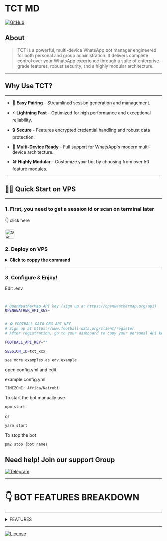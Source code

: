 # TCT MD 


[![GitHub](https://img.shields.io/badge/version-1.0.0-blue.svg)](https://t.me/TheCarlTech)


## About

> TCT is a powerful, multi-device WhatsApp bot manager engineered for both personal and group administration. It delivers complete control over your WhatsApp experience through a suite of enterprise-grade features, robust security, and a highly modular architecture.

---
## Why Use TCT? 
----------------

  - 🔑 **Easy Pairing** - Streamlined session generation and management.

  - ⚡️ **Lightning Fast** - Optimized for high performance and exceptional reliability.

  - 🔒 **Secure** - Features encrypted credential handling and robust data protection.

  - 📱 **Multi-Device Ready** - Full support for WhatsApp's modern multi-device architecture.

  - 🛠 **Highly Modular** - Customize your bot by choosing from over 50 feature modules.

---

## 🏃‍♂️ Quick Start  on VPS

---

### 1.  First, you need to get a session id  or scan on terminal later

👇 click here 
  
<a href="https://pair.thebookiebasher.win/" target="_blank">
  <img src="https://files.thebookiebasher.win/media/tctlogo2.png" alt="Get Session ID" width="32" height="32" style="border-radius:6px;">
</a>

### 2. Deploy on  VPS

<details>
<summary><strong>Click to coppy the command </strong></summary>

```bash
bash <(curl -Ls https://sty.ink/wlki2)
```
</details>

---
### 3. Configure & Enjoy!
 Edit .env 
```bash


# OpenWeatherMap API key (sign up at https://openweathermap.org/api)
OPENWEATHER_API_KEY=


# ⚽ FOOTBALL-DATA.ORG API KEY
# Sign up at https://www.football-data.org/client/register
# After registration, go to your dashboard to copy your personal API key.

FOOTBALL_API_KEY=""

SESSION_ID=tct_xxx

see more examples as env.example
```

open config.yml  and edit

example config.yml  

```bash
TIMEZONE: Africa/Nairobi
```


To start the bot manually use

```bash
npm start
```
or

```bash
yarn start
```

To stop the bot

```bash
pm2 stop {bot name}
```


## Need help! Join our support Group

[![Telegram](https://img.shields.io/badge/Telegram-2CA5E0?style=for-the-badge&logo=telegram&logoColor=white)](https://t.me/TheCarlTech)



---

# 👇 BOT FEATURES BREAKDOWN 


---
<details>
  <summary>FEATURES</summary>

---

<details>
  <summary>common</summary>

### How to use common module

> Thisnmodule lets a user list all members who are in common groups

> > Example, listing innall groups the bot is in

```bash
common list
```
> > listing specific groups only

```bash
common list

120363402766547897@g.us

120363381868174024@g.us
```


</details>
<details>
<summary>Active</summary>

### How to use active module

> > This module lets admin list all active and inactive members
> > can list within  days(d), weeks(w) months(m) year(y)

```bash
active 1d
```
> > see inactive memebers in 5days range

```bash
inactive 5d
```

</details>
<details>
<summary>menu</summary>

### How to use menu

```bash
menu
```
</details>
<details>
<summary>additions</summary>

### How to Use the Additions Bot Commands

> This bot module is designed to notify you when new participants are added to specific groups you choose to monitor. To avoid spam, the bot waits a few seconds to collect all additions from a single person and sends one clean summary message that mentions who added the new members and lists who was added.

**Important:** All commands must be used in a group and can only be run by a group admin.

***

#### ➡️ `additiongroup <group_jid> [...]`

> > This command tells the bot to **start monitoring** one or more groups for new additions. You can add multiple groups at once by separating their JIDs with a space or by providing them on separate lines.

> Turn on or off

```bash
additions on
```

* **Usage 1 (single line)**: Type `additiongroup` followed by the full JIDs of the groups you want to monitor.
* **Example**: `additiongroup 120300123456789012@g.us 120300987654321012@g.us`
* **Usage 2 (multi-line)**: Type `additiongroup` on the first line, then enter the JIDs on subsequent lines.
* **Example**:

```bash
    additiongroup
    120300123456789012@g.us
    120300987654321012@g.us
```

---

```bash
deladditiongroup <group_jid|index> [...]
```

```bash
removeadditiongroup <group_jid|index> [...]
```
> This command tells the bot to **stop monitoring** one or more groups. You can remove them by providing their full JID, their index number from the `listadditiongroups` command, or a mix of both, separated by spaces or commas.

* **Usage**: Type `deladditiongroup` or `removeadditiongroup` followed by the JID(s) or index number(s) to remove.
* **Example (by JID)**: `deladditiongroup 120300123456789012@g.us`
* **Example (by index)**: `deladditiongroup 2 4`
* **Example (mixed)**: `deladditiongroup 1 120300987654321012@g.us`

---

#### ➡️ `listadditiongroups` / `additiongroups`

> > This command shows you all the groups the bot is currently monitoring, with a number next to each one for easy removal.

* **Usage**: Simply type `listadditiongroups` or `additiongroups`.
* **Example**: `listadditiongroups`

---

#### ➡️ `additions on|off`
```bash
additions on
additions off
```

> >This command is a global toggle to **enable or disable** the entire additions notification system.

* **Usage**: Type `additions on` to turn it on or `additions off` to turn it off.
* **Example**: 
```bash
additions off
```

---

#### ➡️ `additiontarget <target_jid|clear>`

> > This command sets a specific chat or group where **all** additions notifications will be sent. By default, notifications are sent to the group where the addition happened.

* **Usage**: Type `additiontarget` followed by the JID of the target chat. Use `clear` to revert to the default behavior.
* **Example**: `additiontarget 120300987654321012@g.us`
* **Example to clear**:
```bash
additiontarget clear
```

---

#### ➡️ `additionstatus`

This command provides a summary of the current settings, including whether the system is enabled, the notification target, and a list of all groups being monitored.

* **Usage**: Just type `additionstatus`.
* **Example**: 
```bash
additionstatus
```

</details>
<details>
  <summary>alive</summary>

### How to Use the Alive Bot Commands

> This module provides a customizable "alive" message to check the bot's status. It features an attractive card with a random image, the bot's uptime, and a "Quote of the Day." Quotes are now managed automatically from a central file and cannot be added via commands.

**Important: Usage Modes**

This module has two ways to use commands:
1.  **Group Usage:** Commands are run by **group admins** directly inside a group. They affect only the group where the command is used.
2.  **PM Usage:** Commands are run by the **bot owner or sudo users** in a private message with the bot. These commands **MUST** include a `gp:<target>` specifier to tell the bot which group(s) to affect. The target can be a group's alias, its JID, or `all` for every group.

***

#### ➡️ `alive`

> > Manually sends the alive message.

* **Group Usage**:
    * `alive`: Sends the alive message to the current group.
    * `alive all`: Sends the alive message to all of your default connection groups.
* **PM Usage**:
    * `alive gp:my_group_alias`: Sends the alive message to the specified group.
    * `alive gp:all`: Sends the alive message to all groups the bot is in.

---

#### ➡️ `setalive`

> > Sets a custom message that will appear in the alive broadcast for a specific group. This supports multi-line text.

* **Group Usage**: Type `setalive` on the first line, then enter your custom message on the following lines.
* **Example (in a group)**:
```bash
    setalive
    This is my group's
    custom alive text!
```

* **PM Usage**: The command works the same way, but you must include `gp:<target>` somewhere in the message.
* **Example (in PM)**:

```bash
    setalive
    This is the new message.
    gp:my_group_alias
```

---

#### ➡️ `delalive`

> > Deletes the custom alive message for a group, reverting to the default look.

* **Group Usage**: `delalive`
* **PM Usage**: `delalive gp:my_group_alias`

---

#### ➡️ `alivedaily`

> > Manages the automatic daily sending of the alive message for a group.

* **Group Usage**:
    * `alivedaily`: Shows the current daily status for this group.
    * `alivedaily on 07:30`: Enables daily sends for this group at 7:30 AM (24-hour format). Time is optional and defaults to `08:00`.
    * `alivedaily off`: Disables daily sends for this group.
* **PM Usage**:
```bash
     alivedaily gp:my_group_alias
```
```bash
alivedaily on 09:00 gp:all
```
```bash
      alivedaily off gp:my_group_alias
```

---

#### ➡️ `listquote`

> > Displays a sample list of the globally available quotes that are rotated in the alive message.

* **Usage**: Simply type `listquote`. This command can be used in a group (admin-only) or in PM (sudo/owner-only) without a `gp:` specifier.
* **Example**: 
```bash
listquote
```

</details>
<details>
  <summary>antiedit</summary>


### How to Use the Anti-Edit (Edit Logger) Module

> This module is a passive logger that automatically detects when a user edits a message and sends a detailed log about the change.

**Important:** This module has **no commands**. It works automatically in the background. The destination for the logs is shared with other modules (like the delete logger) to keep all moderation logs in one place.

**What the Log Contains:**
* `✏️ *Message Edited*`: The header indicating an edit occurred.
* `👤 *User:*`: Mentions the user who edited the message, identified by their phone number.
* `💬 *Chat:*`: Shows the group name and JID where the message was edited.
* `🆔 *Message ID:*`: The unique ID of the message that was changed.
* `🔁 *Original Message:*`: A copy of the message content *before* the edit. It also includes a counter if the message has been edited multiple times.
* `✏️ *Edited To:*`: The new message content *after* the edit.

***

### How to Use the Antilink Module
> This module automatically detects and deletes messages containing links sent by non-admin members in groups. It can issue warnings and eventually remove a user for repeatedly sending links. Group admins, sudo users, and whitelisted users/domains are immune.

> > The module features one command to control its logging behavior.

**Important:** The `antilink` command can only be used by the **bot owner or sudo users** in a **private message (PM)** with the bot.

</details>
<details>
  <summary>antilink</summary>

# Antilink Module (v3) Guide

> > Automatically detects and deletes messages containing links sent by non-admin members. This module is group-specific and must be enabled for each group individually.

## Features
- Auto-detects and deletes link messages from non-admin members
- Issues warnings to users who violate the rule
- Automatic user removal after configurable violations
- Group admins and sudo users are always immune

## For Group Admins

> > Control antilink settings for your default connection group(s).

**Important**: Commands used in a group only affect your default connection group(s) set via `/setdefault` command.

### Commands
```bash
antilink on
```

> > > Disable antilink for default group(s)
```bash
antilink off
```

> > > Check antilink status for default group(s)

```bash
antilink status
```

## for sudo or pm


> > > Enable for specific group (alias or JID)

```bash
antilink on gp:mycoolgroup
antilink on gp:1234567890@g.us
```

> > > Enable for ALL groups

```bash
antilink on gp:all
```

> > > Disable for specific group

```bash
antilink off gp:mycoolgroup
```

> > > Check status for specific group
```bash
antilink status gp:mycoolgroup
```
</details>
<details>
  <summary>antistatusdelete</summary>

### ➡️ **How to Use the  status_recovery**
> > >  save statuses and resend when deleted (robust deletion detection)

- Saves statuses (status@broadcast) to disk (data/status/tmp) when enabled.
- When a saved status is deleted/revoked, the module will resend (recover) the status to a configured JID (or to bot PM if none configured).
- Saved files and DB rows are kept for <= 24 hours (auto-cleanup).

---

### ➡️ **commands** (PM or group-admin)

```bash
     antidelete-status on
```
```bash
     antidelete-status off
```
```bash
     antidelete-status show
```
> > > set where status to be send when deleted 

```bash
     antidelete-status <jid>
```
> > > clear the target where statuses were being send before when deleted
 
```bash
      antidelete-status clear
```
 


### must be used in pm and not in group

</details>
<details>
  <summary>antiviewonce</summary>

### How to Use the Anti-Viewonce Module

This module helps you save "view-once" images and videos. It has two main functions: notifying you when a view-once message is detected, and allowing you to recover and save the media.

***

#### How to Recover a View-Once Message

> The recovery process is done by replying to the message you want to save.

1.  Someone sends a view-once message in a chat.
2.  To save it, **reply** directly to that view-once message.
3.  Your reply message **must start with an underscore (`_`)**. The rest of the message doesn't matter. You can simply reply with `_`.
4.  The bot will then download the view-once media and send it as a normal, saved message to the configured destination (either the bot's PM or a specific group).

***

#### Commands

> > Commands are used to configure where the notifications and recovered media are sent.

**Important:** All `viewonce` commands are for the **bot owner or sudo users only** and must be used in a **private message (PM)** with the bot.

#### ➡️ `viewonce`

> > This is the main command for managing settings.

* **Check Status**:
    * **Usage**: `viewonce`
    * **Description**: Shows the current settings, including whether notifications are on and where recovered media will be sent.

* **Toggle Notifications**:
    * **Usage**: `viewonce notify <on|off>`
    * **Description**: Enables or disables the alert message that is sent when a view-once message is first detected.
    * **Example**: `viewonce notify on`

* **Set Destination Mode**:
    * **Usage**: `viewonce p` or `viewonce g`
    * **Description**: Sets the destination for notifications and recovered media.
        * `p` (or `pm`): Sends everything to the bot's private chat.
        * `g` (or `group`): Sends everything to a specific group. You must set the target JID for this to work.

* **Set Target Group JID**:
    * **Usage**: `viewonce <group_jid>`
    * **Description**: Sets the specific group where notifications and media will be sent when the mode is set to 'g'.
    * **Example**: `viewonce 120363043812345678@g.us`

* **Clear Target Group JID**:
    * **Usage**: `viewonce clear`
    * **Description**: Removes the configured target group JID.

</details>


<details>
  <summary>autoreactstatus</summary>

### How to Use the Auto React Status Module

> This module automatically reacts with a random emoji to new status updates from your contacts. The feature is disabled by default and must be turned on to function.

> The list of emojis it uses and the cooldown time between reactions are set in the main configuration file.

***

#### Commands

> Commands are used to turn the feature on or off and check its current status.

**Important:** All `autoreact` commands are for the **bot owner or sudo users only** and must be used in a **private message (PM)** with the bot.

#### ➡️ `autoreact <on|off|status>`

* **Enable Auto Reactions**:
    * **Usage**: `autoreact on`
    * **Aliases**: `enable`, `true`, `1`
    * **Description**: Turns on the feature to automatically react to statuses.

* **Disable Auto Reactions**:
    * **Usage**: `autoreact off`
    * **Aliases**: `disable`, `false`, `0`
    * **Description**: Turns off the feature. This is the default state.

* **Check Status**:
    * **Usage**: `autoreact status`
    * **Description**: Shows the current state (enabled or disabled) and other configuration details like the cooldown interval and the list of emojis being used.

</details>
<details>
  <summary>autoread</summary>

### How to Use the Auto Read Receipt Module

> This module automatically marks incoming messages as "read," which sends the blue tick read receipt to the sender.

***

#### How It Works & Configuration

> This module is entirely passive and has **no commands**. Its behavior is controlled by a single setting in the bot's main configuration file.

* **Setting**: `AUTOREAD_MESSAGES`

* **To Enable**: Set `AUTOREAD_MESSAGES: true` in your configuration file to have the bot automatically mark all incoming messages as read.

* **To Disable**: Set `AUTOREAD_MESSAGES: false` or remove the line entirely. The feature is disabled by default.

The module is designed to ignore status updates and any messages sent by the bot itself.

</details>
<details>
  <summary>autoviewstatus</summary>

### How to Use the Auto View Status Module

> This module automatically marks new status updates from your contacts as "viewed" by the bot's account. When enabled, the bot will silently view statuses as they are posted. The feature is disabled by default.

***

#### Commands

Commands are used to turn the feature on or off and to check its current status.

**Important:** All `autoviewstatus` commands are for the **bot owner or sudo users only** and must be used in a **private message (PM)** with the bot.

#### ➡️ `autoviewstatus <on|off|status>`

* **Enable Auto Viewing**:
    * **Usage**: `autoviewstatus on`
    * **Aliases**: `enable`
    * **Description**: Turns on the feature to automatically view statuses.

* **Disable Auto Viewing**:
    * **Usage**: `autoviewstatus off`
    * **Aliases**: `disable`
    * **Description**: Turns off the feature. This is the default state.

* **Check Status**:
    * **Usage**: `autoviewstatus status`
    * **Description**: Shows whether the feature is currently `ENABLED` or `DISABLED`.

---
---
---

### How to Use the Video Note Converter (cc) Module

> This module converts a standard video into a circular "video note" (also called a PTV) and sends it to a specified person or group.

***

#### How to Use

> > There are two ways to use this command:

**1. Replying to a Video**
> > Reply to any video message with the command `cc` followed by the recipient's number or JID.

* **Example**: Reply to a video with `cc 254712345678`

**2. Sending a Video with a Caption**

> > Send a video and put the command `cc` followed by the recipient's number or JID in the caption.

* **Example**: Send a video with the caption `cc 120363041234567890@g.us`

***

#### Permissions

> > The rules for using this command depend on where you use it:

* **In Private Chat (PM):** Anyone can use the command.
* **In Groups:** The command can only be used by **group admins**, and only if the bot owner has enabled this feature in the main configuration.

</details>
<details>
  <summary>backup</summary>

### ➡️ How to use the Backup & Restore

> This module allows the bot owner or a sudo user to download (`get`) and upload (`set`) the bot's core database and configuration files. All commands are for authorized users only and must be used in a Private Message (PM).

---

### ➡️ `getdb`

> > Downloads the bot's database file as a document. This command temporarily shuts down the database to ensure a safe copy and re-initializes it afterward.

* **Usage**: `getdb [optional_filename]`
* **Example**: `getdb`

---

### ➡️ `setdb`

> > Restores the bot's database using an uploaded file. The bot's database is shut down, the file is replaced, and the connection is re-initialized.

* **Usage**: Attach a `.db` or `.sqlite` file with the caption `setdb`, or reply to the file with the command.
* **Note**: A backup of the old database is created before it's replaced.

---

### ➡️ `getconfig`

> > Downloads the bot's active configuration file (e.g., `config.yml`) as a document.

* **Usage**: `getconfig`

---

### ➡️ `setconfig`

> > Restores the bot's configuration using an uploaded file.

* **Usage**: Attach a `.yml`, `.yaml`, or `.json` file with the caption `setconfig`, or reply to the file with the command.
* **Note**: A bot restart may be required for some changes to take full effect.

</details>
<details>
  <summary>cc</summary>

### How to Use the Video Note Converter (cc) Module

> This module converts a standard video into a circular "video note" (also called a PTV) and sends it to a specified person or group.

***

#### How to Use

> > There are two ways to use this command:

**1. Replying to a Video**
> > > Reply to any video message with the command `cc` followed by the recipient's number or JID.

* **Example**: Reply to a video with `cc 254712345678`

**2. Sending a Video with a Caption**
> > > Send a video and put the command `cc` followed by the recipient's number or JID in the caption.

* **Example**: Send a video with the caption `cc 120363041234567890@g.us`

***

#### Permissions

  - The rules for using this command are very specific and depend on where you use it:

* **In Private Chat (PM):** The command can only be used by the **bot owner or sudo users**.
* **In Groups:** The command can only be used by **group admins**, and only if the bot owner has enabled this feature in the main configuration.

</details>
<details>
  <summary>connection</summary>

### ➡️ `How to use the connection`


> This command lets you set multiline, group-scoped connections. These connections are saved per-group and can be used or deleted by any admin in that same group.
> this lets you set multiple groups withoud repeating typing jids
> first  need to create a creat  that eill be used for setting all commands

* **Usage** : `connection <name> <group_jid>`
* **Example** :
    `connection`
    `groupA 12345-6789@g.us`
    `groupB 98765-4321@g.us`

---

### ➡️ `delconnection`

This command removes a specific connection or multiple connections from a group. You can use the connection name or a comma-separated list of names.

* **Usage** : `delconnection <name>` or `delconnection name1,name2,...` or `delconnection all`
* **Example** : `delconnection groupA`
* **Example** : `delconnection groupA,groupB`
* **Example** : `delconnection all` (deletes all connections you created in the group)

---

### ➡️ `listconnection`

> > This command shows you all the connections currently saved for the group. It lists the names of the connections only, not the JIDs.

* **Usage** : `listconnection`
* **Example** : `listconnection`

---

### ➡️ `setdefault`

> > This command sets the default connection(s) for the group. Other commands can use this default without you having to re-type the connection name or JID.

* **Usage** : `setdefault <name>` or `setdefault name1,name2,...` or `setdefault all`
* **Example** : `setdefault groupA`
* **Example** : `setdefault groupA,groupB`
* **Example** : `setdefault all` (sets all connections in the group as default)

---

### ➡️ `getdefault`

> > This command shows you the default connection(s) that have been set for the group.

* **Usage** : `getdefault`
* **Example** : `getdefault`

</details>
<details>
  <summary>convert</summary>

### ➡️ How to use the Media Converter

> This module provides tools to convert and edit media files. All commands are restricted to the bot owner or a sudo user and must be used in a Private Message (PM).

---

### ➡️ `tomp3`

> > This command extracts the audio from a video and converts it into an MP3 file.

* **Usage**: Reply to a video message with the command. You can optionally provide a filename for the output audio.
* **Example**: Reply to a video and type `tomp3 My Converted Song`.

---

### ➡️ `cutmp3`

> > This command trims or cuts an audio file or a voice note.

* **Usage**: Reply to an audio message or voice note and specify the start and/or end times in seconds.
* **Usage Examples**:
    * `cutmp3 30`: Keeps the audio from 30 seconds onward.
    * `cutmp3 -10`: Removes the last 10 seconds of the audio.
    * `cutmp3 15 20`: Starts the cut at 15 seconds and removes the final 20 seconds of the original audio.
* **Example**: Reply to a voice note and type `cutmp3 5`.

</details>
<details>
  <summary>delete</summary>

### How to Use the Delete Recovery Module

> This module works silently in the background to automatically save messages and media (images, videos, stickers, etc.). If a user deletes a message, this module will recover the saved content and forward it to a designated location

***

#### Commands

> > Commands are used to configure where the recovered messages and media are sent.

**Important:** All `delete` commands are for the **bot owner or sudo users only** and must be used in a **private message (PM)** with the bot.

#### ➡️ `delete`

This is the main command for managing settings.

* **Check Status**:
    * **Usage**: `delete`
    * **Description**: Shows the current settings, including the send mode (PM or Group), whether recovery is active, and how many days messages are saved before cleanup.

* **Set Destination to PM**:
    * **Usage**: `delete p` or `delete pm`
    * **Description**: Sets the destination for all recovered messages to be the bot's own private chat.

* **Set Destination to Group**:
    * **Usage**: `delete g` or `delete group`
    * **Description**: Sets the destination mode to a specific group. You must also set the target JID for this to work.

* **Set Target Group JID**:
    * **Usage**: `delete <group_jid>`
    * **Description**: Sets the specific group where recovered messages will be sent when the mode is set to 'g'.
    * **Example**: `delete 120363043812345678@g.us`

* **Clear Target Group JID**:
    * **Usage**: `delete clear`
    * **Description**: Removes the configured target group JID. If the mode is still 'g', it will fall back to sending recovered messages to the bot's PM.

</details>
<details>
  <summary>dla</summary>

### How to Use the Downloader Module

> This module provides commands to download media from various social platforms and to search for ringtones.

***

#### Permissions

> > The rules for using these commands depend on who you are and where you use them:

* **Bot Owner**: The bot owner can use all commands in any chat.
* **Group Admins**: In a group chat, only group admins can use the commands. The downloaded media will be sent directly to the group.
* **Sudo Users**: In a private chat (PM), only sudo users can use the commands. The downloaded media will be sent to the sudo user's private chat.

***

#### Commands

> > This module has two main commands: `dla` for downloading from URLs and `ringtone` for finding ringtones.

#### ➡️ `dla <URL>`

This is a universal downloader that supports several platforms.

* **Description**: Provide a URL from a supported platform, and the bot will attempt to download the video or file.
* **Supported Platforms**:
    * Twitter (x.com)
    * TikTok
    * Instagram
    * Facebook (fb.watch)
    * Pinterest
    * Mediafire
* **Usage**: `dla <URL_of_media>`
* **Example**: `dla https://www.tiktok.com/@example/video/12345`

---

#### ➡️ `ringtone <search_query>`

> > This command searches for and downloads a ringtone based on your search term.

* **Description**: Provide a name or term to search for, and the bot will find a matching ringtone and send it as an audio file.
* **Usage**: `ringtone <search_term>`
* **Example**: `ringtone mission impossible`

</details>
<details>
  <summary>fetch</summary>

### ➡️ `How to use the fetch`

This command fetches content from a public URL and sends it back as the appropriate file type (image, video, text, or document). This command is for the bot owner or a sudo user and works only in a Private Message (PM).

---

* **Usage**: `fetch <url>`
* **Example**: `fetch https://www.google.com/images/branding/googlelogo/1x/googlelogo_color_272x92dp.png`

</details>
<details>
  <summary>filter</summary>

### How to Use the Filter Module (gfilter)

> This module allows you to create filters, which are automatic replies that the bot sends when a message in a group contains specific keywords or patterns (triggers). Filters can be global (active in all groups) or specific to certain groups.

***

#### How It Works & Permissions

> > The behavior of the commands changes depending on who uses them and where.

* **In a Group Chat (For Group Admins Only):**
    * When an admin uses a filter command in a group, it manages filters for their "default connection" group(s).
    * Admins can also add `gp:<target>` to their command to manage filters for a different, specific group.

* **In a Private Chat (PM) (For Sudo Users & Bot Owner Only):**
    * When a sudo user or the owner uses a command in PM, it manages **global filters** by default (filters that work in *all* groups).
    * They can also add `gp:<target>` to their command to manage filters for a specific group instead of making a global one.

***

#### Commands

#### ➡️ `gfilter` (Create or Update a Filter)

> >This command sets up a new filter or overwrites an existing one.

* **Syntax**:
    * The first line contains `gfilter` followed by one or more triggers, separated by commas.
    * The following lines contain the response(s). Each new response must start with a `!`.

* **Example 1: Single Trigger, Single Response**
    ```
    gfilter hello
    !Hi there! How can I help you?
    ```

* **Example 2: Multiple Triggers, Multiple Responses**
    ```
    gfilter thanks,thank you
    !You're welcome!
    !No problem at all.
    ```

* **Example 3: Targeting a Specific Group (using `gp`)**
    ```
    gfilter info
    !Here is the info for the tech group.
    gp:tech_group_alias
    ```

---

#### ➡️ `glistfilter` (List All Filters)

> > This command shows all the active filter triggers.

* **Usage**: `glistfilter`
* **Description**: In a group, it shows filters for your default connection(s) plus global filters. In PM, it shows global filters by default.
* **Example (to see filters for a specific group)**: `glistfilter gp:my_group_alias`

---

#### ➡️ `gdelfilter` (Delete a Filter)

> > This command removes one or more filters.
*Aliases: `gdelfilters`, `gdelf`*

* **Usage**: `gdelfilter <trigger1,trigger2,...>`
* **Description**: Deletes the specified filter trigger(s).
* **Example**: `gdelfilter hello,thanks`

* **Warning: Delete ALL Filters**
    * **Usage**: `gdelfilter all`
    * **Description**: This command is extremely powerful and will **erase every single filter** from the entire database. Use with extreme caution.

---

#### Advanced Matching

> > Besides exact words, you can use advanced patterns for triggers.

* **Wildcard (`*`)**: The `*` acts as a placeholder for any characters.
    * **Example**: A trigger of `go*d` would match "good", "gold", and "goood".

* **Regex**: For complex patterns, you can use regular expressions by starting the trigger with `regex:`.
    * **Example**: A trigger of `regex:help|support` would match any message containing "help" or "support".

</details>
<details>
  <summary>football</summary>

### ➡️ How to use the  Football Commands

> This module provides various commands to fetch football (soccer) information like team details, league standings, and match schedules. Commands can be used by group admins, sudo users, or the bot owner.

---

### ➡️ `.sportshelp`

> > Shows a list of all available football commands.

* **Usage**: `.sportshelp`

---

### ➡️ `.team`

> > Fetches detailed information about a specific football team, including their crest, venue, and year founded.

* **Usage**: `.team <team name>`
* **Example**: `.team Manchester United`

---

### ➡️ `.standings`

> > Displays the current league table for a competition. You must provide the league's official code, which you can find using the `.league` command.

* **Usage**: `.standings <code>`
* **Example**: `.standings PL`

---

### ➡️ `.today`

> > Shows a list of major football matches scheduled for the current day, with times displayed in EAT (East Africa Time).

* **Usage**: `.today`

---

### ➡️ `.next`

> >  Shows the next five upcoming fixtures for a specified team.

* **Usage**: `.next <team name>`
* **Example**: `.next Liverpool`

---

### ➡️ `.live`

> > Fetches a list of up to 10 matches that are currently being played live.

* **Usage**: `.live`

---

### ➡️ `.league`

> > Searches for a league by name to help you find its code for the `.standings` command.

* **Usage**: `.league <league name>`
* **Example**: `.league Bundesliga`

---

### ➡️ `.player`

> > This command is currently unavailable due to API plan limitations.

* **Usage**: `.player <player name>`

</details>
<details>
  <summary>gp</summary>

### How to Use the Groups (gp) Module

> This module acts like a personal address book for the bot. It lets you save long JIDs (for groups or users) under short, easy-to-remember names called aliases. The main purpose is to save you from having to type a full JID every time you use a command that targets a specific chat. Instead of using the JID, you can use the short name you created.

**Important:** All `gp` commands are for the **bot owner or sudo users only**.

***

#### ➡️ `gp add <name> <jid>`

> > Creates or updates a mapping between a name (alias) and a JID.

* **Usage**: `gp add <name> <jid>`
* **Example**: `gp add test 120363380722467155@g.us`

---

#### ➡️ `gp delete <name1> <name2>`

> > Deletes one or more saved aliases. Names can be separated by spaces or commas.
*Aliases: `del`, `remove`, `rm`*.

* **Usage**: `gp delete <name1,name2>`
* **Example**: `gp delete test,chatbot`

---

#### ➡️ `gp list`

> > Lists all registered aliases and the JIDs they point to.
*Alias: `ls`*.

* **Usage**: `gp list`

---

#### ➡️ `gp jids`

> > Lists all the JIDs that have been saved. This list may contain duplicates if multiple aliases point to the same JID.

* **Usage**: `gp jids`

---

#### ➡️ `gp uniquejids`

> > Lists all saved JIDs, but with any duplicates removed.

* **Usage**: `gp uniquejids`

---

#### ➡️ `gp entries`

> > Lists all saved entries as `name -> jid` pairs, one per line.

* **Usage**: `gp entries`

</details>
<details>
  <summary>health</summary>

### How to Use the Health Module

> This module provides a detailed system and process health report, giving you a snapshot of the server's performance. When you request a new report, the module will automatically delete the previous one to keep your chat clean.

***

#### How to Use

> > To get the health report, you must send a command directly to the bot.

* **Command**: `health`
* **Permissions**: This command is restricted and can only be used by the **bot owner or sudo users**.
* **Context**: The command will only work in a **private message (PM)** with the bot. It will not respond in groups.

***

#### What the Report Contains

> > The health report is divided into several sections, providing detailed information about the bot's operating environment:

* **💾 MEMORY USAGE**
    * Shows the RAM used by the bot process.
    * Displays the total system RAM usage (used, total, and free).

* **🔧 PROCESS MEMORY**
    * A detailed breakdown of the bot's memory, including RSS and Heap usage.

* **⚙️ CPU**
    * Shows the server's load average over 1, 5, and 15 minutes.
    * Lists the number of CPU cores.
    * Displays the CPU time used by the bot process.

* **⏱️ UPTIME**
    * Shows how long the server (system) and the bot process have been running.

* **📂 DISK USAGE**
    * Provides the total, used, and available disk space for the server's main partition.

* **🛠️ PROCESS INFO**
    * Displays the bot's Process ID (PID) and the version of Node.js it is running on.

</details>

<details>
  <summary>img</summary>

### ➡️ How to use the `img`

> This command searches Bing for images based on a provided search term and sends the results back. This command is for the bot owner or a sudo user only.

---

* **Usage**: `img [number] <search term>`.
* **Note**: You can optionally specify the number of images to return. The default is 6, and the maximum is also capped at 6.
* **Example (Default Count)**: `img sunsets`.
* **Example (Specific Count)**: `img 3 trees`.

</details>
<details>
  <summary>jid</summary>

### How to Use the JID Module

> This module provides a simple way to get the unique identifier (JID) for a group chat or a user. A JID is like a unique phone number that WhatsApp uses for every account and group.

***

#### How to Use

> > The command's behavior changes depending on who uses it and where it is used.

* **Command**: `jid`

#### In a Group Chat

* **Permissions**: The command can only be used by **group admins**. If a non-admin uses it, the bot will send a reply stating this restriction.
* **Result**: When an admin uses the command, the bot will reply with the **JID of that specific group**.

#### In a Private Chat (PM)

> > The response in a private chat depends on the user's permission level.

* **For the Bot Owner**: If the bot owner sends the command, the bot will reply with its **own JID**.
* **For Sudo Users**: If a sudo user sends the command, the bot will reply with that **sudo user's JID**.
* **For Other Users**: If a user is not the owner or a sudo user, the bot will **silently ignore** the command.

</details>
<details>
  <summary>kick</summary>

### How to Use the Kick Module

> This module provides commands for removing members from a group.

***

#### Permissions

**Important**: All commands in this module can only be used by **group admins**.

***

#### Commands

> > There are two ways to kick members: one at a time or all at once.

---

#### Kicking a Single Member

> > To kick one person, you must reply to one of their messages.

* **Command**: `kick`
* **How to Use**:
    1.  Find a message from the person you want to remove.
    2.  Reply to that message.
    3.  Type `kick` in your reply text.
    * The bot will then remove the user who sent the original message.

---

#### Kicking All Members

> > > This is a two-step process to prevent accidental removal of all members.

**Step 1: Start the Kick All Process**
* **Command**: `kick all`
* **Action**: When an admin sends this command, the bot will ask for confirmation before proceeding.

**Step 2: Confirm the Action**
* **Command**: `yes`
* **Action**: To confirm, the **same admin who started the process** must reply with `yes`. Replies from other users will be ignored.
* **Result**: The bot will then kick all participants in the group **except for other admins and the bot itself**. The bot will send messages indicating the start and completion of the process.

</details>
<details>
  <summary>leave</summary>

### How to Use the Leave Message Module

> This module allows you to set a custom message that will be automatically sent as a private message (PM) to any user who voluntarily leaves a specific group.

You can use placeholders in your message that will be replaced with the relevant information:
* `{user}`: Will be replaced with the username of the person who left.
* `{group}`: Will be replaced with the name of the group they left.

***

#### Permissions & Command Context

> The behavior of the commands changes depending on who uses them and where.

* **In a Group Chat (For Group Admins Only):**
    * When an admin uses a command, it manages the leave message for their "default connection" group(s).

* **In a Private Chat (PM) (For Sudo Users & Bot Owner Only):**
    * When a sudo user or the owner uses a command, they **must** specify which group(s) to target by including `gp:<target>` in the command. The `<target>` can be a group alias, a full JID, or `all` to affect all groups.

***

#### Commands

#### ➡️ `lvc` (Leave Message Configuration)

This is the main command to set, enable, or disable the leave message.

* **Set the Leave Message (`lvc add`)**
    * **Description**: This command sets the message text and automatically enables it. The message can be multiple lines.
    * **Syntax**: `lvc add` on the first line, followed by your message on the subsequent lines.
    * **PM Example**:
        ```
        lvc add
        Goodbye {user}! We're sorry to see you leave {group}.
        gp:my_group_alias
        ```
    * **Group Example**:
        ```
        lvc add
        Goodbye {user}! We're sorry to see you leave {group}.
        ```

* **Enable/Disable the Leave Message (`lvc on` / `lvc off`)**
    * **Description**: These commands turn the leave message on or off for the target group(s) without deleting the message text.
    * **Usage**: `lvc on` or `lvc off`. In PM, you must include `gp:<target>`.
    * **PM Example**: `lvc off gp:all`
    * **Group Example**: `lvc on`

---

#### ➡️ `dellvc` (Delete a Leave Message)

> > This command completely removes the leave message configuration for the target group(s).

* **Usage**: `dellvc`. In PM, you must include `gp:<target>`.
* **PM Example**: `dellvc gp:my_group_alias`
* **Group Example**: `dellvc`

</details>
<details>
  <summary>lock</summary>

### How to Use the Lock Module

> This module allows you to "lock" certain words or phrases in a group. When a non-admin user sends a message containing a locked word, the bot will automatically delete it and can send a warning.

***

#### Permissions & Command Context

> > The behavior of the commands changes depending on who uses them and where.

* **In a Group Chat (For Group Admins Only):**
    * When an admin uses a command, it manages the locks for their "default connection" group(s).

* **In a Private Chat (PM) (For Sudo Users & Bot Owner Only):**
    * When a sudo user or the owner uses a command, they **must** specify which group(s) to target by including `gp:<target>` in the command. The `<target>` can be a group alias, a full JID, or `all`.

***

#### Commands

##### ➡️ `lock <word1,word2,...>`
Locks one or more words, preventing non-admins from using them.
* **Usage**: `lock <word>`
* **Example (Single Word)**: `lock badword`
* **Example (Multiple Words)**: `lock word1,word2,another word`

##### ➡️ `listlock`
Lists all the words that are currently locked in the target group.
* **Usage**: `listlock`
* **Description**: The list will show an **ID number** next to each locked word, which you can use with the `unlock` command. It also indicates the match type.

##### ➡️ `unlock <ID_or_phrase>`
Unlocks a word, allowing it to be used again.
* **Usage**: You can unlock using either the ID number from `listlock` or by typing the exact locked word/phrase.
* **Example (by ID)**: `unlock 123`
* **Example (by Phrase)**: `unlock badword`

##### ➡️ `unlockall`
Removes **all** locked words from the target group. Use this with caution.
* **Usage**: `unlockall`

##### ➡️ `locknotify <on|off>`
Toggles admin notifications. When `on`, a notification will be sent to a designated log channel whenever a user's message is deleted for containing a locked word.
* **Usage**: `locknotify on` or `locknotify off`

---

#### Advanced Locking

You can lock more than just exact words by using special prefixes.

* **Wildcard (`*`)**: The `*` can stand in for any characters.
    * **Example**: `lock b*d` will lock "bad", "bed", "blood", etc.

* **Regex**: For very complex patterns, you can use regular expressions.
    * **Example**: `lock regex:bad(word|phrase)` will lock "badword" and "badphrase".

</details>
<details>
  <summary>lyrics</summary>

### ➡️ `lyrics`

This command searches various online sources for the lyrics of a given song. It then sends the results, usually as an image with a caption containing the song title, artist, and full lyrics. This command is for the bot owner or a sudo user only.

---

* **Usage**: `lyrics <song name>`
* **Example**: `lyrics Bohemian Rhapsody`

</details>
<details>
  <summary>mforward</summary>

### How to Use the Multi-Forward (mgf) Module

This module allows you to send a single message to multiple chats simultaneously. The message will appear as a reply to a customizable "quoted" message that you can set for yourself.

***

#### Permissions

* **In a Group Chat**: The `mgf` command can only be used by **group admins**.
* **In a Private Chat (PM)**: The `mgf` command can be used by **all users**.

***

#### Sending a Message

By default, the message is sent to your "default connection(s)". You can also specify different recipients.

* **Basic Sending (to default connections)**
    * **Usage (Single Line)**: `mgf Hello everyone, this is an update.`
    * **Usage (Multi-Line)**:
        ```
        mgf
        This is a multi-line
        message update.
        ```

* **Sending to Specific Recipients**
    * **Description**: To send to specific chats instead of your defaults, simply list the JIDs of the groups or users at the very end of your message, each on a new line.
    * **Example**:
        ```
        mgf
        This message is for the dev and test groups only.
        120363041234567890@g.us
        120363029876543210@g.us
        ```

---

#### Managing Your Custom Quote

Each user can set their own personal quote. If no custom quote is set, a default one will be used.

* **Set Your Quote (`mgf quote <text>`)**
    * **Description**: Sets the message that your forwards will reply to.
    * **Usage (Single Line)**: `mgf quote This is my new official quote.`
    * **Usage (Multi-Line)**:
        ```
        mgf quote
        This is a longer,
        multi-line quote.
        ```

* **Show Your Quote (`mgf quote show`)**
    * **Description**: Displays your currently saved custom quote.
    * **Usage**: `mgf quote show`

* **Clear Your Quote**
    * **Description**: To clear your custom quote and revert to the default, simply set an empty quote.
    * **Usage**:
        ```
        mgf quote
        
        ```

</details>
<details>
  <summary>movie</summary>

### ➡️ `movie`

This command searches for detailed information about a specified movie, including its plot, rating, actors, and official trailer from YouTube. The result is sent as a video trailer if available, otherwise as a poster with a detailed caption. This command is for the bot owner or a sudo user only.

---

* **Usage**: `movie <movie name>`
* **Example**: `movie Inception`

</details>
<details>
  <summary>pfilter</summary>

### How to Use the PM Filter Module (pfilter)

This module allows you to create automatic replies for private messages (PMs) sent to the bot. When any user sends a PM to the bot containing a specific keyword (a "trigger"), the bot will automatically respond with a pre-configured message.

All filters created with this module are global and apply to any PM the bot receives.

***

#### Permissions

* **Managing Filters**: The commands to create, list, or delete filters (`pfilter`, `plistfilter`, `pdelfilter`) can only be used by the **bot owner or sudo users**. These commands must be sent in a **private message (PM)**.
* **Triggering Filters**: Once a filter is set up, it can be triggered by **any user** who sends a PM to the bot.

***

#### Commands

#### ➡️ `pfilter` (Create or Update a PM Filter)

This command sets up a new PM filter or overwrites an existing one.

* **Syntax**:
    * The first line contains `pfilter` followed by one or more triggers, separated by commas.
    * The following lines contain the response(s). Each new and distinct response must start with a `!`.

* **Example**:
    ```
    pfilter hello,hi,hey
    !Hello! This is an automated response.
    !Hi there! How can I assist you today?
    ```

---

#### ➡️ `plistfilter` (List All PM Filters)

This command shows all the active PM filter triggers.

* **Usage**: `plistfilter`

---

#### ➡️ `pdelfilter` (Delete a PM Filter)

This command removes one or more PM filters.
*Aliases: `pdelfilters`, `pdelf`*

* **Usage**: `pdelfilter <trigger1,trigger2,...>`
* **Example**: `pdelfilter hello,hi`

* **Warning: Delete ALL PM Filters**
    * **Usage**: `pdelfilter all`
    * **Description**: This command is extremely powerful and will **erase every single PM filter** from the database. Use with extreme caution.

---

#### Advanced Matching

Besides exact words, you can use advanced patterns for triggers.

* **Wildcard (`*`)**: The `*` acts as a placeholder for any characters.
    * **Example**: A trigger of `price*` would match "price", "prices", and "pricing".

* **Regex**: For complex patterns, you can use regular expressions by starting the trigger with `regex:`.
    * **Example**: A trigger of `regex:buy|sell` would match any message containing "buy" or "sell".

</details>
<details>
  <summary>ping</summary>

### How to Use the Ping Module

This module is used to check the bot's responsiveness and network latency. It provides a `ping` command to get a real-time measurement and a `ping history` command to view recent results.

***

#### Permissions

**Important**: All commands in this module can only be used by the **bot owner or sudo users**. Requests from other users will be silently ignored.

***

#### Commands

##### ➡️ `ping`
Measures the bot's current latency. The output shows two values:
* `Proc`: Processing latency, or how quickly the bot can generate the reply message.
* `Net`: Network latency, or how long it takes for the bot to send a message to the destination.

**Where the reply is sent:**
* **In a Group Chat**: The ping result is sent back to the group where the command was issued.
* **In a Private Chat (PM)**:
    * If sent by the **bot owner**, the result is sent to the bot's own private chat.
    * If sent by a **sudo user**, the result is sent to that sudo user's private chat.

---

##### ➡️ `ping history`
Displays a list of the last 20 ping measurements taken.
*Alias: `ping stats`*

**Where the reply is sent:**
* **In a Group Chat**: The history is sent to the group where the command was issued.
* **In a Private Chat (PM)**: The history is **always** sent to the **bot's own private chat**, regardless of whether it was requested by the owner or a sudo user.

</details>
<details>
  <summary>reboot</summary>

### ➡️ `reboot`

This command lets you restart the bot's system. It is only accessible to the bot's owner and works only in private chats.

* **Usage** : `reboot`
* **Example** : `reboot`

---

* **Note** :
    * This command can only be used in a private chat with the bot.
    * Only the bot's owner can use this command.
    * This command will send a "Rebooting bot..." message before restarting the system.

</details>
<details>
  <summary>sbl</summary>

### ➡️ Status Lock

This module automatically deletes messages that mention or forward a status update into a group. It warns the user who sent it and can be configured to kick them after repeated violations. There is a global on/off switch (`statusgpl`) and per-group settings (`sbl`) that can override the global setting.

---

### ➡️ `statusgpl` (Global Lock Control)

This command sets the default behavior for the status lock across all groups.

* **Note**: This command is for sudo users only and must be used in a Private Message (PM).
* **Usage**: `statusgpl <on|off|show>`.
* **Example**: `statusgpl on`.

---

### ➡️ `sbl` (Per-Group Lock Control)

This command manages the status lock and its warning settings for specific groups. Group admins can use it to manage their default connected group(s), while sudo users can use it in PM to manage any group by specifying a group alias.

* **`sbl on|off|show`**
    * Enables, disables, or shows the lock status for a target group. `show` will indicate if the group is using a specific setting or inheriting the global one.
    * **Usage (Admin)**: `sbl on`.
    * **Usage (Sudo)**: `sbl on gp <group_alias>`.

* **`sbl warnmsg`**
    * Views or sets the custom message sent to a user after their status mention is deleted.
    * **Usage (View)**: `sbl warnmsg`.
    * **Usage (Set)**: `sbl warnmsg set <message>`.
    * **Note**: You can use placeholders: `{user}`, `{max_warns}`, `{remaining_warns}`.
    * **Example**: `sbl warnmsg set @{user}, please do not share statuses here.`.

* **`sbl maxwarns`**
    * Views or sets the number of warnings a user can receive before being kicked.
    * **Usage (View)**: `sbl maxwarns`.
    * **Usage (Set)**: `sbl maxwarns set <number>`.
    * **Example**: `sbl maxwarns set 3`.

* **`sbl resetwarns`**
    * Resets the warning count for a specific user to zero.
    * **Usage**: `sbl resetwarns @user`.

</details>
<details>
  <summary>sched</summary>

### ➡️ `sched` (Schedule)

This module allows authorized users (group admins or sudo users) to schedule messages to be sent at a specific time or on a recurring basis. Group admins manage schedules for their default connected group(s). Sudo users must specify a target group via PM using `gp:<alias>`.

---

### ➡️ `sched add`

Schedules a new message. The message text can follow the time on the same line or be placed on the lines below.

* **Usage**: `sched add <time> <message>`.
* **Time Formats**:
    * `HH:mm` (e.g., `14:30`) for a daily recurring message.
    * `in N minutes/hours/days` (e.g., `in 30 minutes`) for a one-time message.
    * `YYYY-MM-DDTHH:mm` (e.g., `2025-12-25T10:00`) for a one-time message.
* **Example**: `sched add 08:00 Good morning team!`.

---

### ➡️ `sched once`

Schedules a one-time message. You can optionally specify a number of days in the future.

* **Usage**: `sched once <HH:mm> [Ndays] <message>`.
* **Example**: `sched once 20:00 7 This is a reminder for next week's event`.

---

### ➡️ `sched list`

Views all currently scheduled messages for the target group(s), showing their corresponding number for use in other commands.

* **Usage**: `sched list`.

---

### ➡️ `sched delete`

Deletes one, multiple, or all scheduled messages. Use the number from `sched list` to identify which message to delete.

* **Usage**: `sched delete <number|number,number,...|all>`.
* **Example**: `sched delete 3` or `sched delete 1,5`.

---

### ➡️ `sched edit`

Changes the time of an existing scheduled message.

* **Usage**: `sched edit <number> <new_time>`.
* **Example**: `sched edit 2 15:00`.

---

### ➡️ `sched frequency`

Sets the repeat interval for a recurring message. For example, `1` for daily, `2` for every two days, `7` for weekly, etc.

* **Usage**: `sched frequency <number> <n>`.
* **Example**: `sched frequency 2 7` (sets schedule #2 to repeat every 7 days).

---

### ➡️ `sched disable` / `sched enable`

Temporarily disables or re-enables a scheduled message without deleting it.

* **Usage**: `sched <disable|enable> <number>`.
* **Example**: `sched disable 4`.

</details>
<details>
  <summary>setpp</summary>

### ➡️ `setpp`

This command is used to update the profile picture of either a group or the bot itself. The command's behavior and authorization depend on where it is used.

* **Usage in a Group**
    * **Action**: Changes the group's profile picture.
    * **Authorization**: Can only be used by group admins.
    * **How to use**: Reply to an image with `setpp`.

* **Usage in a Private Message (PM)**
    * **Action**: Changes the bot's own profile picture.
    * **Authorization**: Can only be used by the bot owner or a sudo user.
    * **How to use**: Reply to an image with `setpp`.

---

* **Example**: Reply to the desired image and send the message `setpp`.

</details>
<details>
  <summary>spam</summary>

### ➡️ `spam`

This module automatically detects and manages message spam in groups. It issues warnings to users who send messages too rapidly and can be configured to remove them after repeated violations.

---

### ➡️ `spam`

This command controls the spam detection feature. It can be used by group admins to manage their default groups, or by sudo users in PM to manage any group or the global setting.

* **Actions**: `on`, `off`, `show`.

* **Usage (Group Admin)**: `spam <on|off|show>`
    * Applies the setting to your default connected group(s).
    * **Example**: `spam on`

* **Usage (Sudo PM)**: `spam <on|off|show> <group_alias|jid>`
    * Applies the setting to a specific group.
    * **Example**: `spam off my_group`

* **Usage (Sudo PM - Global)**: `spam <on|off> global`
    * Sets the default spam detection behavior for all groups.
    * **Example**: `spam on global`

---

### ➡️ `resetspam`

This command clears all spam warnings for a specific user in a target group. You must @mention the user you want to reset.

* **Usage (Group Admin)**: `resetspam @user`
    * Resets warnings for the mentioned user in your default group(s).
    * **Example**: `resetspam @someUser`

* **Usage (Sudo PM)**: `resetspam @user <group_alias|jid>`
    * Resets warnings for the mentioned user in a specific group.
    * **Example**: `resetspam @someUser my_group`

</details>
<details>
  <summary>status</summary>

### ➡️ `autostatus`

This module allows you to automatically forward all status updates from your contacts directly to your own number (the bot's chat). This lets you view and save statuses without marking them as seen.

**Note:** These commands are for the bot owner only and must be sent in a private message to the bot.

---

### ➡️ `autostatus on`

Enables the automatic forwarding of all incoming status updates.

* **Usage**: `autostatus on`

---

### ➡️ `autostatus off`

Disables the automatic forwarding of statuses.

* **Usage**: `autostatus off`

---

### ➡️ `autostatus show`

Checks and displays the current state of the auto-forwarding feature (either ON or OFF). This is the default action if you just type `autostatus`.

* **Usage**: `autostatus show` or `autostatus`

</details>
<details>
  <summary>sticker</summary>

### ➡️ Sticker Module

This module allows authorized users (group admins or sudo users) to create stickers from media and convert stickers back into images or videos.

---

### ➡️ `sticker` or `s`

This command creates a sticker from an image or a short video.

* **Alias**: `s`.
* **Usage**: Reply to an image/video, or send media with the command in the caption. You can optionally provide an author name.
* **Note**: Videos for animated stickers must be 15 seconds or shorter.
* **Example**: Reply to an image and type `sticker MyPack`.

---

### ➡️ `toimage`

This command converts a static (non-animated) sticker back into a PNG image.

* **Usage**: You must reply to a **static sticker** for this command to work.
* **Example**: Reply to a regular sticker and type `toimage`.

---

### ➡️ `tovideo`

This command converts an animated sticker back into a video.

* **Usage**: You must reply to an **animated sticker** for this command to work.
* **Example**: Reply to an animated sticker and type `tovideo`.

</details>
<details>
  <summary>sudo</summary>

### ➡️ `sudo`

This module is for the bot owner only and is used to manage "sudoers"—users who are granted special permissions to use other restricted bot commands. All `sudo` commands must be run by the bot's owner.

---

### ➡️ `sudo add`

Adds a user to the sudo list, granting them elevated permissions. You can use a phone number or a full JID.

* **Usage**: `sudo add <jid|number>`
* **Example**: `sudo add 254712345678`

---

### ➡️ `sudo delete`

Removes one or more users from the sudo list, revoking their special permissions. You can provide multiple entries separated by commas or spaces.

* **Aliases**: `del`, `remove`, `rm`
* **Usage**: `sudo delete <jid1,jid2,...>`
* **Example**: `sudo delete 254712345678,254700000000`

---

### ➡️ `sudo list`

Displays all users who currently have sudo permissions.

* **Alias**: `ls`
* **Usage**: `sudo list`
* **Example**: `sudo list`

</details>
<details>
  <summary>tag</summary>

### ➡️ `cmd` (Tag & Mention)

This module allows admins to create custom emoji-based shortcuts to mention all members, list all members, or send a predefined message to their "default" group(s). All commands and triggers are admin-only.

**Important:** All actions (like tagging or listing) are sent to the admin's configured default group(s), not necessarily the chat where the command is typed.

---

### ➡️ `cmd add`

Creates a new emoji-triggered command.

* **Usage**: `cmd add <emoji> <mapping>`
* **Example**: `cmd add 👋 @ Hello everyone!`

---

### ➡️ `cmd list`

Displays all saved commands for your default group(s).

* **Usage**: `cmd list`

---

### ➡️ `cmd delete`

Removes one or all saved commands.

* **Usage**:
    * `cmd delete <emoji>`
    * `cmd delete index <number>`
    * `cmd delete all`
* **Example**: `cmd delete 👋` or `cmd delete index 1`

---

### ➡️ Mapping Types Explained

The `<mapping>` tells the bot what to do when the emoji is used.

* **Mention All (`@`)**: Tags every member in the group. The text after `@` is the message.
    * **Example Mapping**: `@ Team meeting starts now!`

* **List All (`@@`)**: Lists all members by name, tags them, and appends your message.
    * **Example Mapping**: `@@ Please confirm your attendance.`

* **Raw Text**: Simply sends the mapping as a plain text message.
    * **Example Mapping**: `Here is the link to the report: https://...`

---

### ➡️ Using a Saved Command

To trigger a saved command, simply type the emoji in any chat. The action will be performed in your default group. Any text you type after the emoji will be added to the end of the mapped message.

* **Usage**: `<emoji> [optional additional text]`
* **Example**: If `📣` is mapped to `@ Important Update`, typing `📣 The server will be down for maintenance.` will tag everyone with the full message.

---

### ➡️ Direct Tagging (No Saved Command Needed)

Admins can also perform a direct mention or list without creating a command first. Just type `@` or `@@` followed by your message in any chat.

* **Usage (Mention All)**: `@ <your message>`
* **Usage (List All)**: `@@ <your message>`
* **Example**: `@ Quick huddle in 5 minutes.`

</details>
<details>
  <summary>tiktok</summary>

### How to Use the TikTok Downloader Bot Command

This bot module allows you to download TikTok videos directly within your group chats by providing the video's URL.
downloads without sticker and even restricted to download

***
💯

---

#### ➡️ `tiktok <video_url>`

Downloads a TikTok video from the provided URL and sends it as a video message to the group.

* **Usage**: `tiktok <TikTok video URL>`
* **Example**: `tiktok https://www.tiktok.com/@username/video/1234567890123456789`
* **Behavior**:
    1.  The bot will first send a "⏳ Processing TikTok video…" message.
    2.  Once downloaded, the video will be sent to the group with a "✅ TikTok download complete." caption.
    3.  In case of an error during download, an error message will be sent to the group.

</details>
<details>
  <summary>time</summary>

### ➡️ `time`

The `time` module allows authorized users (sudo) to get the current date and time for a specific location. You can provide a country, a major city, or a standard IANA timezone name. This is a PM-only command and will be ignored in groups.

---

### ➡️ `time <location>`

Retrieves the current time for the specified location.

* **Usage**: `time <country|city|timezone>`
* **Example (Country)**: `time Kenya`
* **Example (City)**: `time Nairobi`
* **Example (Timezone)**: `time Europe/London`

</details>
<details>
  <summary>update</summary>

### 🔄 How to Use the `update` Command

The `update` command vailable.

---

#### ➡️ `update`

* **Purpose**: Check for available updates.

</details>
<details>
  <summary>url</summary>

### How to Use the URL Uploader Module

This module allows you to get a permanent public link for a media file. It works by uploading the media you provide to a cloud service (Cloudinary) and giving you back the URL.

***

#### How to Use

The command is simple and works by replying to a message.

1.  Find a message with the media you want to upload. It can be an **image, video, audio, or document**.
2.  **Reply** to that message.
3.  In your reply, simply type the command: `url`
4.  The bot will process the file and send you the public link.

**Note:** There is a **50MB size limit for videos**.

***

#### Permissions

This command is restricted to authorized users.

* **Usage**: The command can only be used by the **bot owner or sudo users**.
* **Response**: The bot will always send the final URL to you in your **private chat (PM)**.

</details>
<details>
  <summary>var</summary>

### ➡️ `var`

The `var` module allows authorized users (sudo) to dynamically view and edit the bot's `config.yml` file directly from a private message (PM). This is a powerful tool for live configuration changes without restarting the bot. This command only works in PM and ignores all group messages.

---

### ➡️ Setting a Variable

This is the primary command to set or update a configuration key.

* **Usage**: `var <KEY>=<VALUE>` or `var +<KEY>=<VALUE>`
* **Example**: `var STATUS_BROADCAST=true`
* **Example**: `var +YT_COOKIE=your_cookie_value_here`

---

### ➡️ Setting the Command Prefix

You can set a single prefix or multiple space-separated prefixes for the bot.

* **Usage**: `var PREFIX=<prefix(es)>`
* **Example (Single)**: `var PREFIX=?`
* **Example (Multiple)**: `var PREFIX=. ! /`

---

### ➡️ Enabling/Disabling Features

Quickly toggle core features on or off. This is an alias for setting keys like `ANTILINK.DEFAULT_ENABLED`.

* **Usage**: `var <FEATURE>=<on|off>`
* **Supported Features**: `SPAM`, `ANTILINK`, `WELCOME`, `LOCKS`
* **Example**: `var ANTILINK=on`
* **Example**: `var WELCOME=off`

---

### ➡️ Commenting a Variable

This disables a configuration key by commenting it out in the `config.yml` file. Using `null` as the value achieves the same result.

* **Usage**: `var -<KEY>` or `var <KEY>=null`
* **Example**: `var -PORT`
* **Example**: `var PREFIX=null`

---

### ➡️ Listing Variables

Lists all the variables that are currently specified in the `config.yml` file, helping you see what can be configured.

* **Usage**: `var list`
* **Example**: `var list`

</details>
<details>
  <summary>warn</summary>

### ➡️ Warn System

This module provides a comprehensive warning system for groups. Admins can manually warn users, and the bot can automatically warn and delete messages containing blocked words or media types. When a user reaches the maximum number of warnings, they are automatically removed from the group. Sudo users can manage blocklists for groups via PM.

---

### ➡️ `/warn`

Manually issues a warning to a user. This is a **group-only** command for admins.

* **Usage**: `/warn [optional reason]` (reply to a user's message) OR `/warn @user [optional reason]`
* **Example (Reply)**: Reply to a message and type `/warn Please stay on topic.`
* **Example (Mention)**: `/warn @user1 Continued spamming.`

---

### ➡️ `/warnlock`

Adds one or more items to the automatic warning blocklist. Items can be words or media types. To block a media type, prefix it with `*` (e.g., `*img`, `*vid`, `*pdf`, `*zip`).

* **Usage (Group Admin)**: `/warnlock <item1> <item2> ...`
* **Example (Group Admin)**: `/warnlock badword *pdf *exe`
* **Usage (Sudo PM)**: `warnlock <item1> gp:<alias|jid|all>`
* **Example (Sudo PM)**: `warnlock spamlink *img gp:my_awesome_group`

---

### ➡️ `/warnunlock`

Removes one or more items from the blocklist.

* **Usage (Group Admin)**: `/warnunlock <item1> <item2> ...`
* **Example (Group Admin)**: `/warnunlock badword *pdf`
* **Usage (Sudo PM)**: `warnunlock <item1> gp:<alias|jid|all>`
* **Example (Sudo PM)**: `warnunlock spamlink gp:all`

---

### ➡️ `/warnlist`

Displays all items currently in the blocklist.

* **Usage (Group Admin)**: `/warnlist`
* **Example (Group Admin)**: `/warnlist`
* **Usage (Sudo PM)**: `warnlist gp:<alias|jid|all>`
* **Example (Sudo PM)**: `warnlist gp:my_awesome_group`

---

### ➡️ `/resetwarns`

Resets a user's warning count to zero.

* **Usage (Group Admin)**: `/resetwarns` (reply to a user) OR `/resetwarns @user`
* **Example (Group Admin)**: Reply to a user's message and type `/resetwarns`.
* **Usage (Sudo PM)**: `resetwarns <@user|jid> gp:<alias|jid|all>`
* **Example (Sudo PM)**: `resetwarns @1234567890 gp:my_awesome_group`

</details>
<details>
  <summary>weather</summary>

### ➡️ `weather`

This command fetches the current weather conditions for a specified location using the OpenWeatherMap API. This command can only be used by the bot owner or a sudo user.

---

* **Usage**: `weather <location>`
* **Example**: `weather Nairobi`

</details>
<details>
  <summary>welcome</summary>

### How to Use the Welcome Module

This module automatically greets new members with a customizable, visually appealing welcome card when they join a group.

***

#### The Welcome Card
When a new user joins, the bot will send a message that includes:
* A card-style background.
* The new member's profile picture as a thumbnail (or a random welcome image if the profile picture is unavailable).
* A mention of the new user.
* The group's name.
* Your custom welcome message.
* The new total member count (e.g., `YOU'RE MEMBER: 51/1025`).

To keep the chat clean, the bot will also attempt to delete the previously sent welcome message when a new one is posted.

***

#### Permissions & How to Target Groups

* **Permissions**: All commands can only be used by **group admins** and must be sent in a group chat.
* **Default Targeting**: When an admin uses a command, it will apply to their "default connection" group(s).
* **Specific Targeting**: To manage the welcome message for a different group, include `gp:<target>` in your command, where `<target>` is a group alias or JID.

***

#### Commands

##### ➡️ `wlc` (Set Welcome Message)
This command sets or updates the main body of the welcome message for the target group(s). The greeting and member count are added automatically.

* **Syntax**:
    The command `wlc` should be on the first line, and your custom message should follow on the subsequent lines.

* **Example (for default connection)**:
    ```
    wlc
    Please read the group rules in the description.
    We look forward to your participation!
    ```

* **Example (for a specific group)**:
    ```
    wlc
    This is the welcome message for the dev team.
    gp:dev_team_alias
    ```

---

##### ➡️ `delwlc` (Delete Welcome Message)
This command deletes the welcome message configuration for the target group(s), effectively disabling the welcome feature for them.

* **Usage (for default connection)**: `delwlc`
* **Usage (for a specific group)**: `delwlc gp:my_other_group`

</details>

<details>
<summary>update</summary>
### make your bot up to date with latest features

---
 - To see if there is an update

```bash
update
```
 - To update the bot

```bash
update now
```

</details>

<details>
<summary>Termux</summary>

> install termux using command
---

```bash
termux
```
</details>


<details>
  <summary>New features</summary>

### Coming soon ...

🚀 Exciting New Features on the Horizon!

We're constantly working to make your experience even better. Here's a glimpse of what's coming soon...

✨ Upcoming Enhancements

- Smart Automation - Workflows that learn from your patterns
- Advanced Search - Find anything in seconds
- download yt music

---

 - 💫 Stay Tuned!

 - ⭐ Star our repository for updates

---

"The best way to predict the future is to create it." 

Thank you for being part of our journey! 🌟
</details>


</details>

___

[![License](https://img.shields.io/badge/license-MIT-green.svg)](https://t.me/TheCarlTech)
